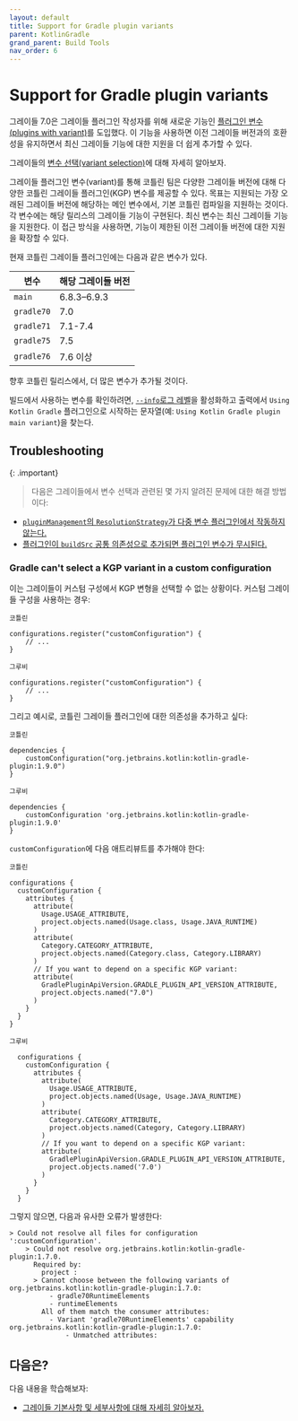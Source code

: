 ```yaml
---
layout: default
title: Support for Gradle plugin variants
parent: KotlinGradle
grand_parent: Build Tools
nav_order: 6
---
```


# Support for Gradle plugin variants
그레이들 7.0은 그레이들 플러그인 작성자를 위해 새로운 기능인 [플러그인 변수(plugins with variant)](https://docs.gradle.org/7.0/userguide/implementing_gradle_plugins.html#plugin-with-variants)를 도입했다. 이 기능을 사용하면 이전 그레이들 버전과의 호환성을 유지하면서 최신 그레이들 기능에 대한 지원을 더 쉽게 추가할 수 있다.

그레이들의 [변수 선택(variant selection)](https://docs.gradle.org/current/userguide/variant_model.html)에 대해 자세히 알아보자.

그레이들 플러그인 변수(variant)를 통해 코틀린 팀은 다양한 그레이들 버전에 대해 다양한 코틀린 그레이들 플러그인(KGP) 변수를 제공할 수 있다. 목표는 지원되는 가장 오래된 그레이들 버전에 해당하는 메인 변수에서, 기본 코틀린 컴파일을 지원하는 것이다. 각 변수에는 해당 릴리스의 그레이들 기능이 구현된다. 최신 변수는 최신 그레이들 기능을 지원한다. 이 접근 방식을 사용하면, 기능이 제한된 이전  그레이들 버전에 대한 지원을 확장할 수 있다.

현재 코틀린 그레이들 플러그인에는 다음과 같은 변수가 있다.

|변수|해당 그레이들 버전|
|---|---|
|`main`|6.8.3–6.9.3|
|`gradle70`|7.0|
|`gradle71`|7.1-7.4|
|`gradle75`|7.5|
|`gradle76`|7.6 이상|

향후 코틀린 릴리스에서, 더 많은 변수가 추가될 것이다.

빌드에서 사용하는 변수를 확인하려면, [`--info`로그 레벨](https://docs.gradle.org/current/userguide/logging.html#sec:choosing_a_log_level)을 활성화하고 출력에서 ​​`Using Kotlin Gradle` 플러그인으로 시작하는 문자열(예: `Using Kotlin Gradle plugin main variant`)을 찾는다.


## Troubleshooting
{: .important}
>다음은 그레이들에서 변수 선택과 관련된 몇 가지 알려진 문제에 대한 해결 방법이다:
- [`pluginManagement`의 `ResolutionStrategy`가 다중 변수 플러그인에서 작동하지 않는다.](https://github.com/gradle/gradle/issues/20545)
- [플러그인이 `buildSrc` 공통 의존성으로 추가되면 플러그인 변수가 무시된다.](https://github.com/gradle/gradle/issues/20847)


### Gradle can't select a KGP variant in a custom configuration
이는 그레이들이 커스텀 구성에서 KGP 변형을 선택할 수 없는 상황이다. 커스텀 그레이들 구성을 사용하는 경우:

`코틀린`
```
configurations.register("customConfiguration") {
    // ...
}
```
`그루비`
```
configurations.register("customConfiguration") {
    // ...
}
```

그리고 예시로, 코틀린 그레이들 플러그인에 대한 의존성을 추가하고 싶다:

`코틀린`
```
dependencies {
    customConfiguration("org.jetbrains.kotlin:kotlin-gradle-plugin:1.9.0")
}
```
`그루비`
```
dependencies {
    customConfiguration 'org.jetbrains.kotlin:kotlin-gradle-plugin:1.9.0'
}
```

`customConfiguration`에 다음 애트리뷰트를 추가해야 한다:

`코틀린`
```
configurations {
  customConfiguration {
    attributes {
      attribute(
        Usage.USAGE_ATTRIBUTE,
        project.objects.named(Usage.class, Usage.JAVA_RUNTIME)
      )
      attribute(
        Category.CATEGORY_ATTRIBUTE,
        project.objects.named(Category.class, Category.LIBRARY)
      )
      // If you want to depend on a specific KGP variant:
      attribute(
        GradlePluginApiVersion.GRADLE_PLUGIN_API_VERSION_ATTRIBUTE,
        project.objects.named("7.0")
      )
    }
  }
}
```
`그루비`
```
  configurations {
    customConfiguration {
      attributes {
        attribute(
          Usage.USAGE_ATTRIBUTE,
          project.objects.named(Usage, Usage.JAVA_RUNTIME)
        )
        attribute(
          Category.CATEGORY_ATTRIBUTE,
          project.objects.named(Category, Category.LIBRARY)
        )
        // If you want to depend on a specific KGP variant:
        attribute(
          GradlePluginApiVersion.GRADLE_PLUGIN_API_VERSION_ATTRIBUTE,
          project.objects.named('7.0')
        )
      }
    }
  }
```

그렇지 않으면, 다음과 유사한 오류가 발생한다:

```
> Could not resolve all files for configuration ':customConfiguration'.
    > Could not resolve org.jetbrains.kotlin:kotlin-gradle-plugin:1.7.0.
      Required by:
        project :
      > Cannot choose between the following variants of org.jetbrains.kotlin:kotlin-gradle-plugin:1.7.0:
          - gradle70RuntimeElements
          - runtimeElements
        All of them match the consumer attributes:
          - Variant 'gradle70RuntimeElements' capability org.jetbrains.kotlin:kotlin-gradle-plugin:1.7.0:
              - Unmatched attributes:
```

## 다음은?
다음 내용을 학습해보자:

- [그레이들 기본사항 및 세부사항에 대해 자세히 알아보자.](https://docs.gradle.org/current/userguide/getting_started.html)